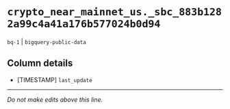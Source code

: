 # `crypto_near_mainnet_us._sbc_883b1282a99c4a41a176b577024b0d94`
`bq-1` | `bigquery-public-data`

## Column details
* [TIMESTAMP] `last_update`

-------------------------------------------------------------------------------
*Do not make edits above this line.*
